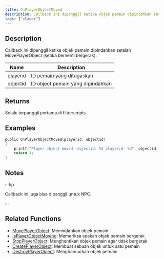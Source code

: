 ```yaml
---
title: OnPlayerObjectMoved
description: Callback ini dipanggil ketika objek pemain dipindahkan setelah MovePlayerObject (ketika berhenti bergerak).
tags: ["player"]
---
```


## Description

Callback ini dipanggil ketika objek pemain dipindahkan setelah MovePlayerObject (ketika berhenti bergerak).

| Name     | Description                       |
| -------- | --------------------------------- |
| playerid | ID pemain yang ditugaskan         |
| objectid | ID object pemain yang dipindahkan |

## Returns

Selalu terpanggil pertama di filterscripts.

## Examples

```c
public OnPlayerObjectMoved(playerid, objectid)
{
    printf("Player object moved: objectid: %d playerid: %d", objectid, playerid);
    return 1;
}
```

## Notes

:::tip

Callback ini juga bisa dipanggil untuk NPC.

:::

## Related Functions

- [MovePlayerObject](../functions/MovePlayerObject): Memindahkan objek pemain
- [IsPlayerObjectMoving](../functions/IsPlayerObjectMoving): Memeriksa apakah objek pemain bergerak
- [StopPlayerObject](../functions/StopPlayerObject): Menghentikan objek pemain agar tidak bergerak
- [CreatePlayerObject](../functions/CreatePlayerObject): Membuat sebuah objek untuk satu pemain
- [DestroyPlayerObject](../functions/DestroyPlayerObject): Menghancurkan objek pemain
